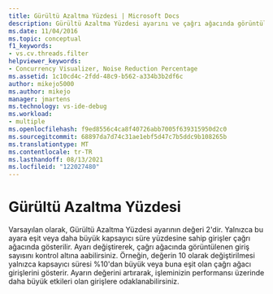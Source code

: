 ```yaml
---
title: Gürültü Azaltma Yüzdesi | Microsoft Docs
description: Gürültü Azaltma Yüzdesi ayarını ve çağrı ağacında görüntülenen giriş sayısını denetlemeyi öğrenin.
ms.date: 11/04/2016
ms.topic: conceptual
f1_keywords:
- vs.cv.threads.filter
helpviewer_keywords:
- Concurrency Visualizer, Noise Reduction Percentage
ms.assetid: 1c10cd4c-2fdd-48c9-b562-a334b3b2df6c
author: mikejo5000
ms.author: mikejo
manager: jmartens
ms.technology: vs-ide-debug
ms.workload:
- multiple
ms.openlocfilehash: f9ed8556c4ca8f40726abb7005f639315950d2c0
ms.sourcegitcommit: 68897da7d74c31ae1ebf5d47c7b5ddc9b108265b
ms.translationtype: MT
ms.contentlocale: tr-TR
ms.lasthandoff: 08/13/2021
ms.locfileid: "122027480"
---
```

# <a name="noise-reduction-percentage"></a>Gürültü Azaltma Yüzdesi
Varsayılan olarak, Gürültü Azaltma Yüzdesi ayarının değeri 2'dir. Yalnızca bu ayara eşit veya daha büyük kapsayıcı süre yüzdesine sahip girişler çağrı ağacında gösterilir. Ayarı değiştirerek, çağrı ağacında görüntülenen giriş sayısını kontrol altına aabilirsiniz. Örneğin, değerin 10 olarak değiştirilmesi yalnızca kapsayıcı süresi %10'dan büyük veya buna eşit olan çağrı ağacı girişlerini gösterir. Ayarın değerini artırarak, işleminizin performansı üzerinde daha büyük etkileri olan girişlere odaklanabilirsiniz.